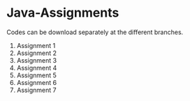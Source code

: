 # Java-Assignments
Codes can be download separately at the different branches.
1. Assignment 1
2. Assignment 2
3. Assignment 3
4. Assignment 4
5. Assignment 5
6. Assignment 6
7. Assignment 7
